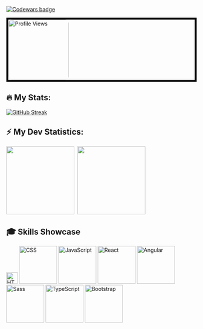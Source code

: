 <!-- Codewars badge -->
[![Codewars badge](https://www.codewars.com/users/KaninGleb/badges/large)](https://www.codewars.com/users/KaninGleb)

<!-- <a href="https://www.codewars.com/users/KaninGleb">
    <img src="https://www.codewars.com/users/KaninGleb/badges/large" alt="Codewars badge" width="500" height="50">
</a> -->

<!-- Profile views -->
<div style="border: 5px solid black;">
    <img src="https://komarev.com/ghpvc/?username=KaninGleb&abbreviated=true&style=for-the-badge&color=fe428e" alt="Profile Views" style="border-radius: 10px; width: 160px; height: auto;" draggable="false"/>
</div>

<!-- GitHub stats with streak-->
## :fire: My Stats:
[![GitHub Streak](https://github-readme-streak-stats-mocha-tau.vercel.app?user=KaninGleb&theme=radical&border_radius=10)](https://git.io/streak-stats)

<!-- GitHub stats -->
## :zap: My Dev Statistics:
<p>
    <img height="180em" src="https://github-readme-stats.vercel.app/api?username=KaninGleb&show_icons=true&theme=radical&border_radius=10"/>&nbsp;
    <img height="180em" src="https://github-readme-stats.vercel.app/api/top-langs/?username=KaninGleb&exclude_repo=KNN-Image-Classification&show_icons=true&border_radius=10&layout=compact&langs_count=10&theme=radical"/>
<!-- <img height="" src="https://github-readme-stats.vercel.app/api/top-langs/?username=KaninGleb&exclude_repo=KNN-Image-Classification&show_icons=true&border_radius=10&layout=donut-vertical&langs_count=8&theme=radical" draggable="false"/> -->
</p>


## :mortar_board: Skills Showcase

<div>
    <img src="https://img.shields.io/badge/-HTML-E34F26?style=flat-square&logo=html5&logoColor=white" style="height: 30px; object-fit: cover;" alt="HTML">
    <img src="https://img.shields.io/badge/-CSS-1572B6?style=flat-square&logo=css3&logoColor=white" style="height: 100px; object-fit: cover;" alt="CSS">
    <img src="https://img.shields.io/badge/-JavaScript-F7DF1E?style=flat-square&logo=javascript&logoColor=black" style="height: 100px; object-fit: cover;" alt="JavaScript">
    <img src="https://img.shields.io/badge/-React-61DAFB?style=flat-square&logo=react&logoColor=black" style="height: 100px; object-fit: cover;" alt="React">
    <img src="https://img.shields.io/badge/-Angular-DD0031?style=flat-square&logo=angular&logoColor=white" style="height: 100px; object-fit: cover;" alt="Angular">
    <img src="https://img.shields.io/badge/-Sass-CC6699?style=flat-square&logo=sass&logoColor=white" style="height: 100px; object-fit: cover;" alt="Sass">
    <img src="https://img.shields.io/badge/-TypeScript-007ACC?style=flat-square&logo=typescript&logoColor=white" style="height: 100px; object-fit: cover;" alt="TypeScript">
    <img src="https://img.shields.io/badge/-Bootstrap-563D7C?style=flat-square&logo=bootstrap&logoColor=white" style="height: 100px; object-fit: cover;" alt="Bootstrap">
</div>
